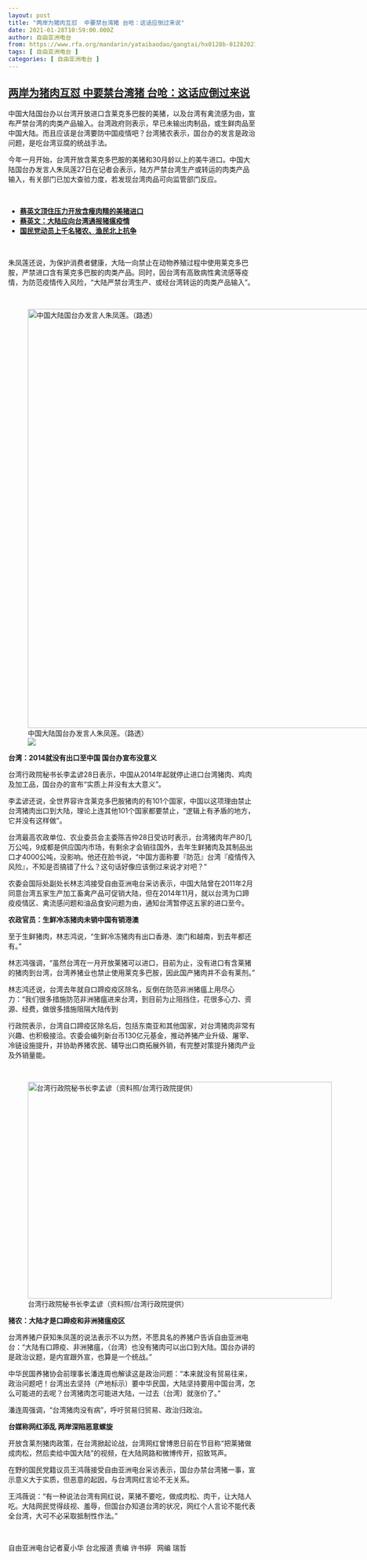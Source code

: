 ```yaml
---
layout: post
title: "两岸为猪肉互怼  中要禁台湾猪 台呛：这话应倒过来说"
date: 2021-01-28T10:59:00.000Z
author: 自由亚洲电台
from: https://www.rfa.org/mandarin/yataibaodao/gangtai/hx0128b-01282021055833.html
tags: [ 自由亚洲电台 ]
categories: [ 自由亚洲电台 ]
---
```

<!--1611831540000-->
[两岸为猪肉互怼  中要禁台湾猪 台呛：这话应倒过来说](https://www.rfa.org/mandarin/yataibaodao/gangtai/hx0128b-01282021055833.html)
------

<div>
<p>中国大陆国台办以台湾开放进口含莱克多巴胺的美猪，以及台湾有禽流感为由，宣布严禁台湾的肉类产品输入。台湾政府则表示，早已未输出肉制品，或生鲜肉品至中国大陆。而且应该是台湾要防中国疫情吧？台湾猪农表示，国台办的发言是政治问题，是吃台湾豆腐的统战手法。</p><p>今年一月开始，台湾开放含莱克多巴胺的美猪和30月龄以上的美牛进口。中国大陆国台办发言人朱凤莲27日在记者会表示，陆方严禁台湾生产或转运的肉类产品输入，有关部门已加大查验力度，若发现台湾肉品可向监管部门反应。</p><p><br/></p><ul><li><strong><a href="https://www.rfa.org/mandarin/yataibaodao/gangtai/hx2-08282020092536.html">蔡英文顶住压力开放含瘦肉精的美猪进口</a></strong></li><li><strong><a href="https://www.rfa.org/mandarin/yataibaodao/gangtai/hx-12182018093628.html">蔡英文：大陆应向台湾通报猪瘟疫情</a></strong></li><li><strong><a href="https://www.rfa.org/mandarin/yataibaodao/gangtai/hx1-05312016102550.html">国民党动员上千名猪农、渔民北上抗争</a></strong></li></ul><p><br/></p><p>朱凤莲还说，为保护消费者健康，大陆一向禁止在动物养殖过程中使用莱克多巴胺，严禁进口含有莱克多巴胺的肉类产品。同时，因台湾有高致病性禽流感等疫情，为防范疫情传入风险，“大陆严禁台湾生产、或经台湾转运的肉类产品输入”。</p><p><br/></p><p><figure class="image-richtext image-inline captioned" style="width:1280px;"><img alt="中国大陆国台办发言人朱凤莲。（路透）" height="854" src="https://www.rfa.org/mandarin/yataibaodao/gangtai/hx0128b-01282021055833.html/2.jpg/@@images/e8e0e0a0-e2c8-4654-af44-0fee54a1f76b.jpeg" title="2.jpg" width="1280"/><figcaption class="image-caption">中国大陆国台办发言人朱凤莲。（路透）</figcaption><small></small><div id="zoomattribute"><a data-caption="中国大陆国台办发言人朱凤莲。（路透）" data-fancybox="" href="https://www.rfa.org/mandarin/yataibaodao/gangtai/hx0128b-01282021055833.html/2.jpg" id="single_image" title="中国大陆国台办发言人朱凤莲。（路透）"><img src="/++plone++rfa-resources/img/icon-zoom.png"/></a></div></figure></p><p><strong>台湾：2014就没有出口至中国 国台办宣布没意义</strong></p><p>台湾行政院秘书长李孟谚28日表示，中国从2014年起就停止进口台湾猪肉、鸡肉及加工品，国台办的宣布“实质上并没有太大意义”。</p><p>李孟谚还说，全世界容许含莱克多巴胺猪肉的有101个国家，中国以这项理由禁止台湾猪肉出口到大陆，理论上连其他101个国家都要禁止，“逻辑上有矛盾的地方，它并没有这样做”。</p><p>台湾最高农政单位、农业委员会主委陈吉仲28日受访时表示，台湾猪肉年产80几万公吨，9成都是供应国内市场，有剩余才会销往国外，去年生鲜猪肉及其制品出口才4000公吨，没影响。他还在脸书说，“中国方面称要『防范』台湾『疫情传入风险』，不知是否搞错了什么？这句话好像应该倒过来说才对吧？”</p><p>农委会国际处副处长林志鸿接受自由亚洲电台采访表示，中国大陆曾在2011年2月同意台湾五家生产加工畜禽产品可促销大陆，但在2014年11月，就以台湾为口蹄疫疫情区、禽流感问题和油品食安问题为由，通知台湾暂停这五家的进口至今。</p><p><strong>农政官员：生鲜冷冻猪肉未销中国有销港澳</strong></p><p>至于生鲜猪肉，林志鸿说，“生鲜冷冻猪肉有出口香港、澳门和越南，到去年都还有。”</p><p>林志鸿强调，“虽然台湾在一月开放莱猪可以进口，目前为止，没有进口有含莱猪的猪肉到台湾，台湾养猪业也禁止使用莱克多巴胺，因此国产猪肉并不会有莱剂。”</p><p>林志鸿还说，台湾去年就自口蹄疫疫区除名，反倒在防范非洲猪瘟上用尽心力：“我们很多措施防范非洲猪瘟进来台湾，到目前为止阻挡住，花很多心力、资源、经费，做很多措施阻隔大陆传到</p><p>行政院表示，台湾自口蹄疫区除名后，包括东南亚和其他国家，对台湾猪肉非常有兴趣、也积极接洽。农委会编列新台币130亿元基金，推动养猪产业升级、屠宰、冷链设施提升，并协助养猪农民、辅导出口商拓展外销，有完整对策提升猪肉产业及外销量能。</p><p><br/></p><p><figure class="image-richtext image-inline captioned" style="width:620px;"><img alt="台湾行政院秘书长李孟谚（资料照/台湾行政院提供）" height="442" src="https://www.rfa.org/mandarin/yataibaodao/gangtai/hx0128b-01282021055833.html/tw-lai2-1.jpg/@@images/3946126b-ada9-47d4-89ba-b18f84a42a14.jpeg" title="tw-lai2-1.jpg" width="620"/><figcaption class="image-caption">台湾行政院秘书长李孟谚（资料照/台湾行政院提供）</figcaption><small></small></figure></p><p><strong>猪农：大陆才是口蹄疫和非洲猪瘟疫区</strong></p><p>台湾养猪户获知朱凤莲的说法表示不以为然，不愿具名的养猪户告诉自由亚洲电台：“大陆有口蹄疫、非洲猪瘟，（台湾）也没有猪肉可以出口到大陆。国台办讲的是政治议题，是内宣跟外宣，也算是一个统战。”</p><p>中华民国养猪协会前理事长潘连周也解读这是政治问题：“本来就没有贸易往来，政治问题吧！台湾出去坚持（产地标示）要中华民国，大陆坚持要用中国台湾，怎么可能进的去呢？台湾猪肉怎可能进大陆，一过去（台湾）就涨价了。”</p><p>潘连周强调，“台湾猪肉没有病”，呼吁贸易归贸易、政治归政治。</p><p><strong>台媒称网红添乱 两岸深陷恶意螺旋</strong></p><p>开放含莱剂猪肉政策，在台湾掀起论战，台湾网红曾博恩日前在节目称“把莱猪做成肉松，然后卖给中国大陆”的视频，在大陆网路和微博传开，招致骂声。</p><p>在野的国民党籍议员王鸿薇接受自由亚洲电台采访表示，国台办禁台湾猪一事，宣示意义大于实质，但恶意的起因，与台湾网红言论不无关系。</p><p>王鸿薇说：“有一种说法台湾有网红说，莱猪不要吃，做成肉松、肉干，让大陆人吃。大陆网民觉得歧视、羞辱，但国台办知道台湾的状况，网红个人言论不能代表全台湾，大可不必采取抵制性作法。”</p><p><br/></p><p>自由亚洲电台记者夏小华 台北报道 责编 许书婷   网编 瑞哲</p>
</div>
